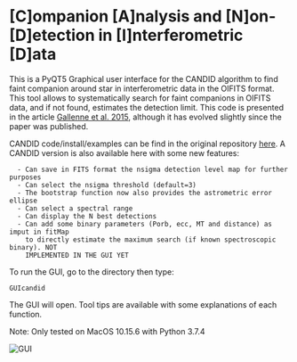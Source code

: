 # [C]ompanion [A]nalysis and [N]on-[D]etection in [I]nterferometric [D]ata

This is a PyQT5 Graphical user interface for the CANDID algorithm to find faint companion around star in interferometric data in the OIFITS format. This tool allows to systematically search for faint companions in OIFITS data, and if not found, estimates the detection limit. This code is presented in the article [Gallenne et al. 2015](https://ui.adsabs.harvard.edu/abs/2015A%26A...579A..68G/abstract), although it has evolved slightly since the paper was published.

CANDID code/install/examples can be find in the original repository [here](https://github.com/amerand/CANDID). A CANDID version is also available here with some new features:

      - Can save in FITS format the nsigma detection level map for further purposes
      - Can select the nsigma threshold (default=3)
      - The bootstrap function now also provides the astrometric error ellipse
      - Can select a spectral range
      - Can display the N best detections
      - Can add some binary parameters (Porb, ecc, MT and distance) as imput in fitMap
        to directly estimate the maximum search (if known spectroscopic binary). NOT
        IMPLEMENTED IN THE GUI YET
      
To run the GUI, go to the directory then type:

```
GUIcandid 
```

The GUI will open. Tool tips are available with some explanations of each function.

Note: Only tested on MacOS 10.15.6 with Python 3.7.4

![GUI](figure.png)
